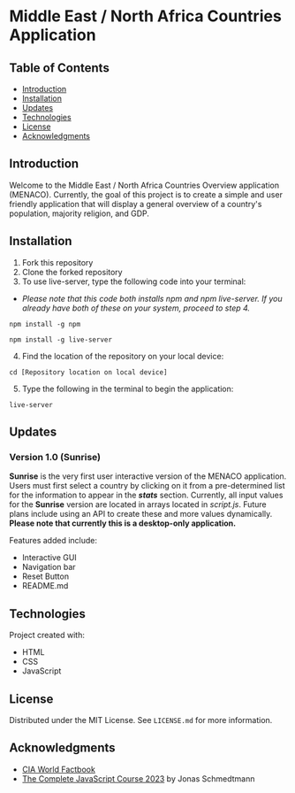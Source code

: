 # Middle East / North Africa Countries Application

## Table of Contents

- [Introduction](#introduction)
- [Installation](#installation)
- [Updates](#updates)
- [Technologies](#technologies)
- [License](#license)
- [Acknowledgments](#acknowledgments)

## Introduction

Welcome to the Middle East / North Africa Countries Overview application (MENACO). Currently, the goal of this project is to create a simple and user friendly application that will display a general overview of a country's population, majority religion, and GDP.

## Installation

1. Fork this repository
2. Clone the forked repository
3. To use live-server, type the following code into your terminal:

- _Please note that this code both installs npm and npm live-server. If you already have both of these on your system, proceed to step 4._

```
npm install -g npm

npm install -g live-server
```

4. Find the location of the repository on your local device:

```
cd [Repository location on local device]
```

5. Type the following in the terminal to begin the application:

```
live-server
```

## Updates

### Version 1.0 (Sunrise)

**Sunrise** is the very first user interactive version of the MENACO application. Users must first select a country by clicking on it from a pre-determined list for the information to appear in the **_stats_** section. Currently, all input values for the **Sunrise** version are located in arrays located in _script.js_. Future plans include using an API to create these and more values dynamically. **Please note that currently this is a desktop-only application.**

Features added include:

- Interactive GUI
- Navigation bar
- Reset Button
- README.md

## Technologies

Project created with:

- HTML
- CSS
- JavaScript

## License

Distributed under the MIT License. See `LICENSE.md` for more information.

## Acknowledgments

- [CIA World Factbook](https://www.cia.gov/the-world-factbook/)
- [The Complete JavaScript Course 2023](https://www.udemy.com/course/the-complete-javascript-course/) by Jonas Schmedtmann
